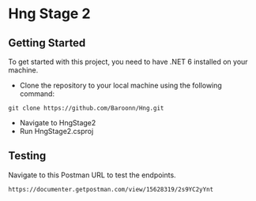 # Hng Stage 2

## Getting Started

To get started with this project, you need to have .NET 6 installed on your machine.

* Clone the repository to your local machine using the following command:

```
git clone https://github.com/Baroonn/Hng.git
```

* Navigate to HngStage2
* Run HngStage2.csproj

## Testing
Navigate to this Postman URL to test the endpoints.

```
https://documenter.getpostman.com/view/15628319/2s9YC2yYnt
```
